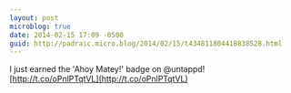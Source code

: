 ```yaml
---
layout: post
microblog: true
date: 2014-02-15 17:09 -0500
guid: http://padraic.micro.blog/2014/02/15/t434811804418838528.html
---
```

I just earned the 'Ahoy Matey!' badge on @untappd! [http://t.co/oPnlPTqtVL](http://t.co/oPnlPTqtVL)
